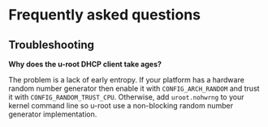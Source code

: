 # Frequently asked questions

## Troubleshooting

**Why does the u-root DHCP client take ages?**

The problem is a lack of early entropy. If your platform has a hardware
random number generator then enable it with `CONFIG_ARCH_RANDOM` and trust it
with `CONFIG_RANDOM_TRUST_CPU`. Otherwise, add `uroot.nohwrng` to your kernel
command line so u-root use a non-blocking random number generator
implementation.
